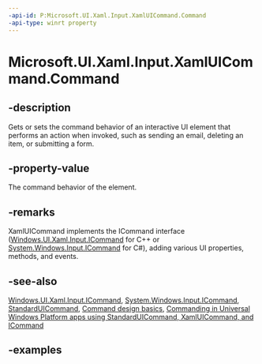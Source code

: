 ```yaml
---
-api-id: P:Microsoft.UI.Xaml.Input.XamlUICommand.Command
-api-type: winrt property
---
```


<!-- Property syntax.
public ICommand Command { get;  set; }
-->

# Microsoft.UI.Xaml.Input.XamlUICommand.Command

## -description

Gets or sets the command behavior of an interactive UI element that performs an action when invoked, such as sending an email, deleting an item, or submitting a form.

## -property-value

The command behavior of the element.

## -remarks

XamlUICommand implements the ICommand interface ([Windows.UI.Xaml.Input.ICommand](icommand.md) for C++ or [System.Windows.Input.ICommand](/dotnet/api/system.windows.input.icommand?view=dotnet-uwp-10.0&preserve-view=true) for C#), adding various UI properties, methods, and events.

## -see-also

[Windows.UI.Xaml.Input.ICommand](icommand.md), [System.Windows.Input.ICommand](/dotnet/api/system.windows.input.icommand?view=dotnet-uwp-10.0&preserve-view=true), [StandardUICommand](standarduicommand.md), [Command design basics](/windows/uwp/layout/commanding-basics), [Commanding in Universal Windows Platform apps using StandardUICommand, XamlUICommand, and ICommand](/windows/apps/design/controls/commanding)

## -examples
